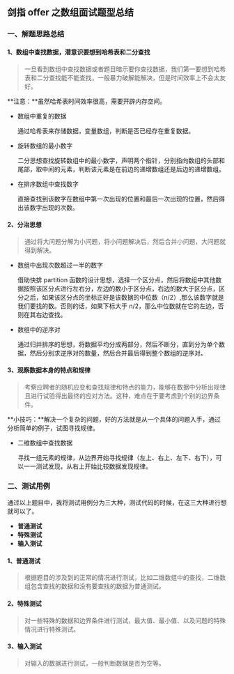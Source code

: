 ## 剑指 offer 之数组面试题型总结

### 一、解题思路总结

#### 1、数组中查找数据，潜意识要想到哈希表和二分查找

> 一旦看到数组中查找数据或者题目暗示要你查找数据，我们第一要想到哈希表和二分查找能不能查找，一般暴力破解能解决，但是时间效率上不会太友好。

**注意：**虽然哈希表时间效率很高，需要开辟内存空间。

- 数组中重复的数据

  通过哈希表来存储数据，变量数组，判断是否已经存在重复数据。

- 旋转数组的最小数字

  二分思想查找旋转数组中的最小数字，声明两个指针，分别指向数组的头部和尾部，取中间的元素，判断该元素是在前边的递增数组还是后边的递增数组。

- 在排序数组中查找数字

  直接查找到该数字在数组中第一次出现的位置和最后一次出现的位置，然后得出该数字出现的次数。



#### 2、分治思想

> 通过将大问题分解为小问题，将小问题解决后，然后合并小问题，大问题就得到解决。

- 数组中出现次数超过一半的数字

  借助快排 partition 函数的设计思想，选择一个区分点，然后将数组中其他数据按照该区分点进行左右分，左边的数小于区分点，右边的数大于区分点，区分之后，如果该区分点的坐标正好是该数据的中位数（n/2）,那么该数字就是我们要找的数。否则的话，如果下标大于 n/2，那么中位数就在它的左边，否则在其右边查找。

- 数组中的逆序对

  通过归并排序的思想，将数据平均分成两部分，然后不断分，直到分为单个数据，然后分别求逆序对的数量，然后合并最后得到整个数组的逆序对。



#### 3、观察数据本身的特点和规律

> 考察应聘者的随机应变和查找规律和特点的能力，能够在数据中分析出规律且进行试验得出最终的应对方法。这种，难点在于要考虑到个别的边界条件。

**小技巧：**解决一个复杂的问题，好的方法就是从一个具体的问题入手，通过分析简单的例子，试图寻找规律。

- 二维数组中查找数据

  寻找一组元素的规律，从边界开始寻找规律（左上、右上、左下、右下），可以一一测试发现，从右上开始比较数据发现规律。



### 二、测试用例

通过以上题目中，我将测试用例分为三大种，测试代码的时候，在这三大种进行想就可以了。

- **普通测试**
- **特殊测试**
- **输入测试**



#### 1、普通测试

> 根据题目的涉及到的正常的情况进行测试，比如二维数组中的查找，二维数组包含查找的数据和没有要查找的数据为普通测试。



#### 2、特殊测试

> 对一些特殊的数据和边界条件进行测试，最大值、最小值、以及问题的特殊情况进行特殊测试。



#### 3、输入测试

> 对输入的数据进行测试，一般判断数据是否为空等。

